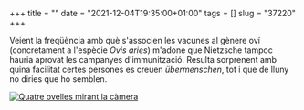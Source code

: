 +++
title = ""
date = "2021-12-04T19:35:00+01:00"
tags = []
slug = "37220"
+++

Veient la freqüència amb què s'associen les vacunes al gènere oví (concretament a l'espècie *Ovis aries*) m'adone que Nietzsche tampoc hauria aprovat les campanyes d'immunització. Resulta sorprenent amb quina facilitat certes persones es creuen *übermenschen*, tot i que de lluny no diries que ho semblen.

<a href="https://unsplash.com/photos/AJa7S1fjy-I"><img alt="Quatre ovelles mirant la càmera" src="/uploads/2021/2021-12-04-37220.jpg"></a>
